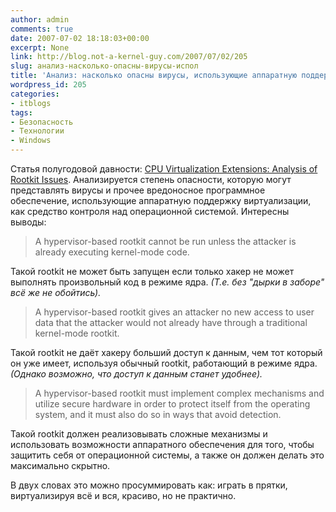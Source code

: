 ```yaml
---
author: admin
comments: true
date: 2007-07-02 18:18:03+00:00
excerpt: None
link: http://blog.not-a-kernel-guy.com/2007/07/02/205
slug: анализ-насколько-опасны-вирусы-испол
title: 'Анализ: насколько опасны вирусы, использующие аппаратную поддержку виртуализации.'
wordpress_id: 205
categories:
- itblogs
tags:
- Безопасность
- Технологии
- Windows
---
```


Статья полугодовой давности: [CPU Virtualization Extensions: Analysis of Rootkit Issues](http://www.microsoft.com/whdc/system/platform/virtual/CPUVirtExt.mspx). Анализируется степень опасности, которую могут представлять вирусы и прочее вредоносное программное обеспечение, использующие аппаратную поддержку виртуализации, как средство контроля над операционной системой. Интересны выводы:

<!-- more -->

> A hypervisor-based rootkit cannot be run unless the attacker is already executing kernel-mode code.





Такой rootkit не может быть запущен если только хакер не может выполнять произвольный код в режиме ядра. _(Т.е. без "дырки в заборе" всё же не обойтись)._





> A hypervisor-based rootkit gives an attacker no new access to user data that the attacker would not already have through a traditional kernel-mode rootkit.





Такой rootkit не даёт хакеру больший доступ к данным, чем тот который он уже имеет, используя обычный rootkit, работающий в режиме ядра. _(Однако возможно, что доступ к данным станет удобнее)._





> A hypervisor-based rootkit must implement complex mechanisms and utilize secure hardware in order to protect itself from the operating system, and it must also do so in ways that avoid detection.





Такой rootkit должен реализовывать сложные механизмы и использовать возможности аппаратного обеспечения для того, чтобы защитить себя от операционной системы, а также он должен делать это максимально скрытно.

В двух словах это можно просуммировать как: играть в прятки, виртуализируя всё и вся, красиво, но не практично.

